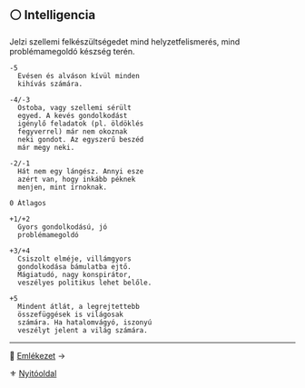 ## ⚪ Intelligencia

Jelzi szellemi felkészültségedet mind helyzetfelismerés, mind problémamegoldó készség terén.

```
-5
  Evésen és alváson kívül minden
  kihívás számára.
```

```
-4/-3
  Ostoba, vagy szellemi sérült
  egyed. A kevés gondolkodást
  igénylő feladatok (pl. öldöklés
  fegyverrel) már nem okoznak
  neki gondot. Az egyszerű beszéd
  már megy neki.
```

```
-2/-1
  Hát nem egy lángész. Annyi esze
  azért van, hogy inkább péknek
  menjen, mint írnoknak.
```

```
0 Átlagos
```

```
+1/+2
  Gyors gondolkodású, jó
  problémamegoldó
```

```
+3/+4
  Csiszolt elméje, villámgyors
  gondolkodása bámulatba ejtő.
  Mágiatudó, nagy konspirátor,
  veszélyes politikus lehet belőle.
```

```
+5
  Mindent átlát, a legrejtettebb
  összefüggések is világosak
  számára. Ha hatalomvágyó, iszonyú
  veszélyt jelent a világ számára.
```

---

🔗 [Emlékezet](010_05_01_06_emlekezet.md) →

⚜️ [Nyitóoldal](start.md#1-karakteralkot%C3%A1s)
